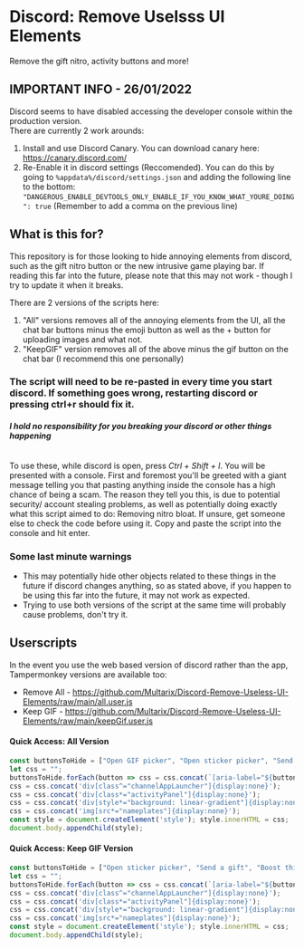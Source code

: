 # Discord: Remove Uselsss UI Elements
Remove the gift nitro, activity buttons and more!

## IMPORTANT INFO - 26/01/2022
Discord seems to have disabled accessing the developer console within the production version.<br>
There are currently 2 work arounds:<br>
1. Install and use Discord Canary. You can download canary here: https://canary.discord.com/<br>
2. Re-Enable it in discord settings (Reccomended). You can do this by going to `%appdata%/discord/settings.json` and adding the following line to the bottom:<br> `"DANGEROUS_ENABLE_DEVTOOLS_ONLY_ENABLE_IF_YOU_KNOW_WHAT_YOURE_DOING": true` (Remember to add a comma on the previous line)


## What is this for?
This repository is for those looking to hide annoying elements from discord, such as the gift nitro button or the new intrusive game playing bar. If reading this far into the future, please note that this may not work - though I try to update it when it breaks.<br>

There are 2 versions of the scripts here:<br>
1. "All" versions removes all of the annoying elements from the UI, all the chat bar buttons minus the emoji button as well as the + button for uploading images and what not.
2. "KeepGIF" version removes all of the above minus the gif button on the chat bar (I recommend this one personally)


###  **The script will need to be re-pasted in every time you start discord. If something goes wrong, restarting discord or pressing ctrl+r should fix it.**
#### _**I hold no responsibility for you breaking your discord or other things happening**_

<br>
To use these, while discord is open, press <i>Ctrl + Shift + I</i>. You will be presented with a console. First and foremost you'll be greeted with a giant message telling you that pasting anything inside the console has a high chance of being a scam. The reason they tell you this, is due to potential security/ account stealing problems, as well as potentially doing exactly what this script aimed to do: Removing nitro bloat. If unsure, get someone else to check the code before using it.
Copy and paste the script into the console and hit enter.<br>

### Some last minute warnings
- This may potentially hide other objects related to these things in the future if discord changes anything, so as stated above, if you happen to be using this far into the future, it may not work as expected.
- Trying to use both versions of the script at the same time will probably cause problems, don't try it.

## Userscripts
In the event you use the web based version of discord rather than the app, Tampermonkey versions are available too:
- Remove All - https://github.com/Multarix/Discord-Remove-Useless-UI-Elements/raw/main/all.user.js
- Keep GIF - https://github.com/Multarix/Discord-Remove-Useless-UI-Elements/raw/main/keepGif.user.js

#### Quick Access: All Version

```js
const buttonsToHide = ["Open GIF picker", "Open sticker picker", "Send a gift", "Boost this server", "Apps"];
let css = "";
buttonsToHide.forEach(button => css = css.concat(`[aria-label="${button}"]{display:none}`));		// Remove chat bar buttons
css = css.concat('div[class^="channelAppLauncher"]{display:none}');									// Remove "Start activity button"
css = css.concat('div[class*="activityPanel"]{display:none}');										// Remove intrusive "game being played" bar
css = css.concat('div[style*="background: linear-gradient"]{display:none}');						// Remove Nameplates
css = css.concat('img[src*="nameplates"]{display:none}');
const style = document.createElement('style'); style.innerHTML = css;
document.body.appendChild(style);
```

#### Quick Access: Keep GIF Version

```js
const buttonsToHide = ["Open sticker picker", "Send a gift", "Boost this server", "Apps"];
let css = "";
buttonsToHide.forEach(button => css = css.concat(`[aria-label="${button}"]{display:none}`));		// Remove chat bar buttons
css = css.concat('div[class^="channelAppLauncher"]{display:none}');									// Remove "Start activity button"
css = css.concat('div[class*="activityPanel"]{display:none}');										// Remove intrusive "game being played" bar
css = css.concat('div[style*="background: linear-gradient"]{display:none}');						// Remove Nameplates
css = css.concat('img[src*="nameplates"]{display:none}');
const style = document.createElement('style'); style.innerHTML = css;
document.body.appendChild(style);
```
